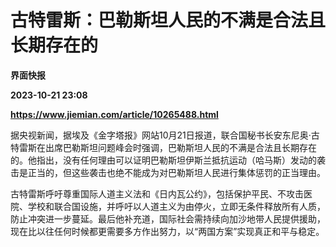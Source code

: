 # 古特雷斯：巴勒斯坦人民的不满是合法且长期存在的
**界面快报**

**2023-10-21 23:08**

**https://www.jiemian.com/article/10265488.html**

据央视新闻，据埃及《金字塔报》网站10月21日报道，联合国秘书长安东尼奥·古特雷斯在出席巴勒斯坦问题峰会时强调，巴勒斯坦人民的不满是合法且长期存在的。他指出，没有任何理由可以证明巴勒斯坦伊斯兰抵抗运动（哈马斯）发动的袭击是正当的，但这些袭击也绝不能成为对巴勒斯坦人民进行集体惩罚的正当理由。

古特雷斯呼吁尊重国际人道主义法和《日内瓦公约》，包括保护平民、不攻击医院、学校和联合国设施，并呼吁以人道主义为由停火，立即无条件释放所有人质，防止冲突进一步蔓延。最后他补充道，国际社会需持续向加沙地带人民提供援助，现在比以往任何时候都更需要多方作出努力，以“两国方案”实现真正和平与稳定。